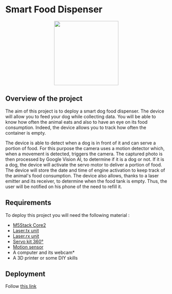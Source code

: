 # Smart Food Dispenser

<p align="center">
<img height=200 src="https://github.com/stefarine/smart_food_dispenser/assets/57952280/39dfd7f3-636c-497f-b9ed-0b117d1bd692">
</p>

## Overview of the project

The aim of this project is to deploy a smart dog food dispenser. The device will allow you to feed your dog while collecting data. You will be able to know how often the animal eats and also to have an eye on its food consumption. Indeed, the device allows you to track how often the container is empty.

The device is able to detect when a dog is in front of it and can serve a portion of food. For this purpose the camera uses a motion detector which, when a movement is detected, triggers the camera. The captured photo is then processed by Google Vision AI, to determine if it is a dog or not. If it is a dog, the device will activate the servo motor to deliver a portion of food. The device will store the date and time of engine activation to keep track of the animal's food consumption. The device also allows, thanks to a laser emitter and its receiver, to determine when the food tank is empty. Thus, the user will be notified on his phone of the need to refill it.


## Requirements

To deploy this project you will need the following material : 

- [M5Stack Core2](https://shop.m5stack.com/products/m5stack-core2-esp32-iot-development-kit)
- [Laser.tx unit](https://shop.m5stack.com/products/laser-tx-unit)
- [Laser.rx unit](https://shop.m5stack.com/products/laser-rx-unit)
- [Servo kit 360°](https://shop.m5stack.com/products/servo-kit-360)
- [Motion sensor](https://shop.m5stack.com/products/pir-module)
- A computer and its webcam*
- A 3D printer or some DIY skills

## Deployment

Follow [this link](deployment.md)

